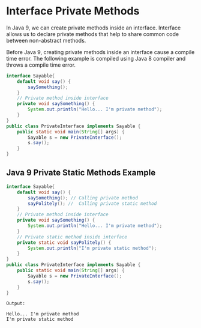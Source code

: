 # Interface Private Methods

In Java 9, we can create private methods inside an interface. Interface allows us to declare private methods that help to share common code between non-abstract methods.

Before Java 9, creating private methods inside an interface cause a compile time error. The following example is compiled using Java 8 compiler and throws a compile time error.

```java
interface Sayable{  
    default void say() {  
        saySomething();  
    }  
    // Private method inside interface  
    private void saySomething() {  
        System.out.println("Hello... I'm private method");  
    }  
}  
public class PrivateInterface implements Sayable {  
    public static void main(String[] args) {  
        Sayable s = new PrivateInterface();  
        s.say();  
    }  
}  
```

## Java 9 Private Static Methods Example

```java
interface Sayable{  
    default void say() {  
        saySomething(); // Calling private method  
        sayPolitely(); //  Calling private static method  
    }  
    // Private method inside interface  
    private void saySomething() {  
        System.out.println("Hello... I'm private method");  
    }  
    // Private static method inside interface  
    private static void sayPolitely() {  
        System.out.println("I'm private static method");  
    }  
}  
public class PrivateInterface implements Sayable {  
    public static void main(String[] args) {  
        Sayable s = new PrivateInterface();  
        s.say();  
    }  
}
```

```
Output:

Hello... I'm private method
I'm private static method
```